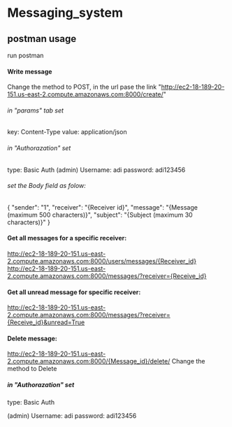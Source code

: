 # Messaging_system
 

## postman usage

run postman

#### Write message
Change the method to POST, in the url pase the link "http://ec2-18-189-20-151.us-east-2.compute.amazonaws.com:8000/create/"

###### in "params" tab set 
key: Content-Type 
value: application/json
###### in "Authorazation" set
type: Basic Auth
(admin)
Username: adi
password: adi123456

###### set the Body field as folow:

{
    "sender": "1",
    "receiver": "{Receiver id}",
    "message": "{Message (maximum 500 characters)}",
    "subject": "{Subject (maximum 30 characters)}"
}

#### Get all messages for a specific receiver:
http://ec2-18-189-20-151.us-east-2.compute.amazonaws.com:8000/users/messages/{Receiver_id}
http://ec2-18-189-20-151.us-east-2.compute.amazonaws.com:8000/messages/?receiver={Receive_id}

#### Get all unread message for specific receiver:
http://ec2-18-189-20-151.us-east-2.compute.amazonaws.com:8000/messages/?receiver={Receive_id}&unread=True 

#### Delete message:
http://ec2-18-189-20-151.us-east-2.compute.amazonaws.com:8000/{Message_id}/delete/
Change the method to Delete

##### in "Authorazation" set
type: Basic Auth

(admin)
Username: adi
password: adi123456




